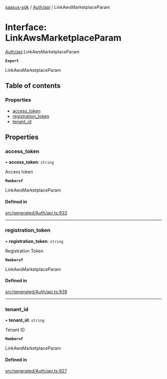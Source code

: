 [saasus-sdk](../README.md) / [Auth/api](../modules/Auth_api.md) / LinkAwsMarketplaceParam

# Interface: LinkAwsMarketplaceParam

[Auth/api](../modules/Auth_api.md).LinkAwsMarketplaceParam

**`Export`**

LinkAwsMarketplaceParam

## Table of contents

### Properties

- [access\_token](Auth_api.LinkAwsMarketplaceParam.md#access_token)
- [registration\_token](Auth_api.LinkAwsMarketplaceParam.md#registration_token)
- [tenant\_id](Auth_api.LinkAwsMarketplaceParam.md#tenant_id)

## Properties

### access\_token

• **access\_token**: `string`

Access token

**`Memberof`**

LinkAwsMarketplaceParam

#### Defined in

[src/generated/Auth/api.ts:933](https://github.com/saasus-platform/saasus-sdk-javascript/blob/c6c266c/src/generated/Auth/api.ts#L933)

___

### registration\_token

• **registration\_token**: `string`

Registration Token

**`Memberof`**

LinkAwsMarketplaceParam

#### Defined in

[src/generated/Auth/api.ts:939](https://github.com/saasus-platform/saasus-sdk-javascript/blob/c6c266c/src/generated/Auth/api.ts#L939)

___

### tenant\_id

• **tenant\_id**: `string`

Tenant ID

**`Memberof`**

LinkAwsMarketplaceParam

#### Defined in

[src/generated/Auth/api.ts:927](https://github.com/saasus-platform/saasus-sdk-javascript/blob/c6c266c/src/generated/Auth/api.ts#L927)
